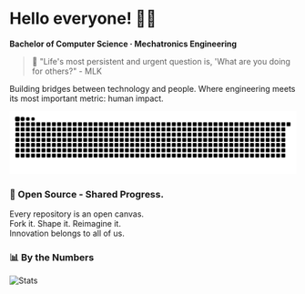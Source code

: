 # Hello everyone! 👋🏻

**Bachelor of Computer Science · Mechatronics Engineering**

<blockquote>💭 "Life's most persistent and urgent question is, 'What are you doing for others?" - MLK</blockquote> 

Building bridges between technology and people. Where engineering meets its most important metric: human impact.


![Snake animation dark](https://raw.githubusercontent.com/augvstTTY/augvstTTY/main/github-snake-dark.svg)


### 🚀 Open Source - Shared Progress.
Every repository is an open canvas.  
Fork it. Shape it. Reimagine it.  
Innovation belongs to all of us.


### 📊 By the Numbers
![Stats](https://github-readme-stats.vercel.app/api?username=augvstTTY&show_icons=true&theme=transparent)


